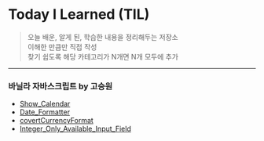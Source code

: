 
# Today I Learned (TIL)
>오늘 배운, 알게 된, 학습한 내용을 정리해두는 저장소  
>이해한 만큼만 직접 작성  
>찾기 쉽도록 해당 카테고리가 N개면 N개 모두에 추가

----------------------------------------------------------------------------------------------------------------------
### 바닐라 자바스크립트 by 고승원
* [Show_Calendar](https://github.com/hyebinyu1110/TIL/blob/main/Vanila_JavaScript/Show_Calendar.md)
* [Date_Formatter](https://github.com/hyebinyu1110/TIL/blob/main/Vanila_JavaScript/Date_Formatter.md)
* [covertCurrencyFormat](https://github.com/hyebinyu1110/TIL/blob/main/Vanila_JavaScript/covertCurrencyFormat.md)
* [Integer_Only_Available_Input_Field](https://github.com/hyebinyu1110/TIL/blob/main/Vanila_JavaScript/Integer_Only_Available_Input_Field.md)

